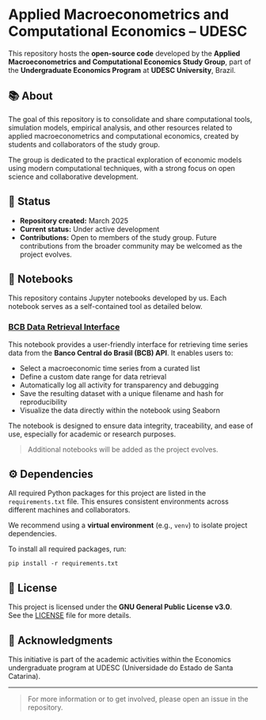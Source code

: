 # Applied Macroeconometrics and Computational Economics – UDESC

This repository hosts the **open-source code** developed by the **Applied Macroeconometrics and Computational Economics Study Group**, part of the **Undergraduate Economics Program** at **UDESC University**, Brazil.

## 📚 About

The goal of this repository is to consolidate and share computational tools, simulation models, empirical analysis, and other resources related to applied macroeconometrics and computational economics, created by students and collaborators of the study group.

The group is dedicated to the practical exploration of economic models using modern computational techniques, with a strong focus on open science and collaborative development.

## 📅 Status

- **Repository created:** March 2025  
- **Current status:** Under active development  
- **Contributions:** Open to members of the study group. Future contributions from the broader community may be welcomed as the project evolves.

## 📓 Notebooks

This repository contains Jupyter notebooks developed by us. Each notebook serves as a self-contained tool as detailed below.

### [BCB Data Retrieval Interface](./notebooks/BCB.ipynb)

This notebook provides a user-friendly interface for retrieving time series data from the **Banco Central do Brasil (BCB) API**. It enables users to:

- Select a macroeconomic time series from a curated list
- Define a custom date range for data retrieval
- Automatically log all activity for transparency and debugging
- Save the resulting dataset with a unique filename and hash for reproducibility
- Visualize the data directly within the notebook using Seaborn

The notebook is designed to ensure data integrity, traceability, and ease of use, especially for academic or research purposes.

> Additional notebooks will be added as the project evolves.


## ⚙️ Dependencies

All required Python packages for this project are listed in the `requirements.txt` file. This ensures consistent environments across different machines and collaborators.

We recommend using a **virtual environment** (e.g., `venv`) to isolate project dependencies.

To install all required packages, run:

```
pip install -r requirements.txt
```
## 📄 License

This project is licensed under the **GNU General Public License v3.0**.  
See the [LICENSE](license) file for more details.

## 🤝 Acknowledgments

This initiative is part of the academic activities within the Economics undergraduate program at UDESC (Universidade do Estado de Santa Catarina).

---

> For more information or to get involved, please open an issue in the repository.
